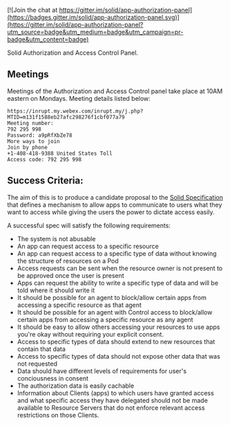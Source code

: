 
[![Join the chat at https://gitter.im/solid/app-authorization-panel](https://badges.gitter.im/solid/app-authorization-panel.svg)](https://gitter.im/solid/app-authorization-panel?utm_source=badge&utm_medium=badge&utm_campaign=pr-badge&utm_content=badge)

Solid Authorization and Access Control Panel.

## Meetings

Meetings of the Authorization and Access Control panel take place at 10AM eastern on Mondays. Meeting details listed below:

```
https://inrupt.my.webex.com/inrupt.my/j.php?MTID=m131f1588eb27afc298276f1cbf077a79
Meeting number:
792 295 998
Password: a9pRfXbZe78
More ways to join
Join by phone
+1-408-418-9388 United States Toll
Access code: 792 295 998
```

## Success Criteria:

The aim of this is to produce a candidate proposal to the [Solid Specification](https://github.com/solid/specification) that defines a mechanism to allow apps to communicate to users what they want to access while giving the users the power to dictate access easily.

A successful spec will satisfy the following requirements:
 - The system is not abusable
 - An app can request access to a specific resource
 - An app can request access to a specific type of data without knowing the structure of resources on a Pod
 - Access requests can be sent when the resource owner is not present to be approved once the user is present
 - Apps can request the ability to write a specific type of data and will be told where it should write it
 - It should be possible for an agent to block/allow certain apps from accessing a specific resource as that agent
 - It should be possible for an agent with Control access to block/allow certain apps from accessing a specific resource as any agent
 - It should be easy to allow others accessing your resources to use apps you're okay without requiring your explicit consent.
 - Access to specific types of data should extend to new resources that contain that data
 - Access to specific types of data should not expose other data that was not requested
 - Data should have different levels of requirements for user's conciousness in consent
 - The authorization data is easily cachable
 - Information about Clients (apps) to which users have granted access and what specific access they have delegated should not be made available to Resource Servers that do not enforce relevant access restrictions on those Clients.
